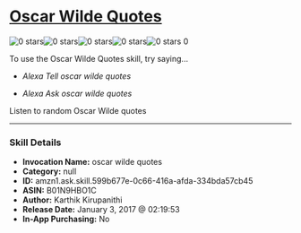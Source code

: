 # [Oscar Wilde Quotes](http://alexa.amazon.com/#skills/amzn1.ask.skill.599b677e-0c66-416a-afda-334bda57cb45)
![0 stars](../../images/ic_star_border_black_18dp_1x.png)![0 stars](../../images/ic_star_border_black_18dp_1x.png)![0 stars](../../images/ic_star_border_black_18dp_1x.png)![0 stars](../../images/ic_star_border_black_18dp_1x.png)![0 stars](../../images/ic_star_border_black_18dp_1x.png) 0

To use the Oscar Wilde Quotes skill, try saying...

* *Alexa Tell oscar wilde quotes*

* *Alexa Ask oscar wilde quotes*

Listen to random Oscar Wilde quotes

***

### Skill Details

* **Invocation Name:** oscar wilde quotes
* **Category:** null
* **ID:** amzn1.ask.skill.599b677e-0c66-416a-afda-334bda57cb45
* **ASIN:** B01N9HBO1C
* **Author:** Karthik Kirupanithi
* **Release Date:** January 3, 2017 @ 02:19:53
* **In-App Purchasing:** No
